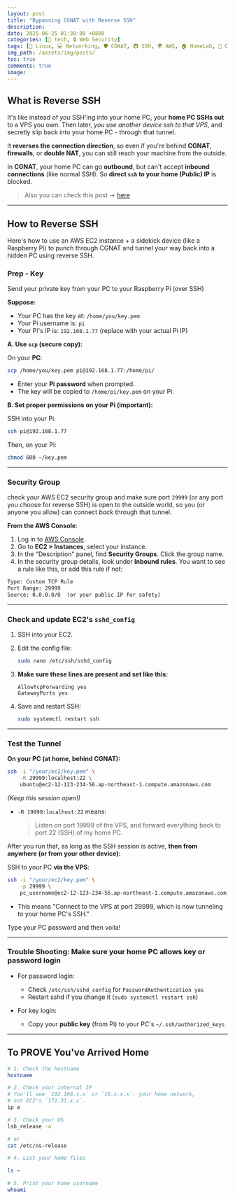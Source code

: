 ```yaml
---
layout: post
title: "Bypassing CGNAT with Reverse SSH"
description: 
date: 2025-06-25 01:39:00 +0800
categories: [🤖 tech, 🔒 Web Security]
tags: [🐧 Linux, 💻 Networking, 🛡️ CGNAT, 🚇 SSH, 🌍 AWS, 🏠 HomeLab, 🤖 Cloud, 🌐 Remote-Access]
img_path: /assets/img/posts/
toc: true 
comments: true 
image: 
---
```


## What is Reverse SSH

It's like instead of *you* SSH'ing into your home PC, your **home PC SSHs out** to a VPS you own. Then later, *you use another device ssh to that VPS*, and secretly slip back into your home PC - through that tunnel.

It **reverses the connection direction**, so even if you're behind **CGNAT**, **firewalls**, or **double NAT**, you can still reach your machine from the outside.

In **CGNAT**, your home PC can go **outbound**, but can't accept **inbound connections** (like normal SSH). So **direct `ssh` to your home (Public) IP** is blocked.

> Also you can check this post -> [here](https://kay-a11y.github.io/posts/how-internet-works/#ipv4--shared-ips)

---

## How to Reverse SSH

Here's how to use an AWS EC2 instance + a sidekick device (like a Raspberry Pi) to punch through CGNAT and tunnel your way back into a hidden PC using reverse SSH.

### Prep - Key

Send your private key from your PC to your Raspberry Pi (over SSH)

**Suppose:**

* Your PC has the key at: `/home/you/key.pem`
* Your Pi username is: `pi`
* Your Pi's IP is: `192.168.1.77` (replace with your actual Pi IP)

**A. Use `scp` (secure copy):**

On your **PC**:

```bash
scp /home/you/key.pem pi@192.168.1.77:/home/pi/
```

* Enter your **Pi password** when prompted.
* The key will be copied to `/home/pi/key.pem` on your Pi.

**B. Set proper permissions on your Pi (important):**

SSH into your Pi:

```bash
ssh pi@192.168.1.77
```

Then, on your Pi:

```bash
chmod 600 ~/key.pem
```

---

### Security Group

check your AWS EC2 security group and make sure port `29999` (or any port you choose for reverse SSH) is open to the outside world, so you (or anyone you allow) can connect *back* through that tunnel.

**From the AWS Console**:

1. Log in to [AWS Console](https://console.aws.amazon.com/ec2).
2. Go to **EC2 > Instances**, select your instance.
3. In the "Description" panel, find **Security Groups**. Click the group name.
4. In the security group details, look under **Inbound rules**.
You want to see a rule like this, or add this rule if not:

```txt
Type: Custom TCP Rule
Port Range: 29999
Source: 0.0.0.0/0  (or your public IP for safety)
```

---

### Check and update EC2's `sshd_config`

1. SSH into your EC2.

2. Edit the config file:

   ```bash
   sudo nano /etc/ssh/sshd_config
   ```

3. **Make sure these lines are present and set like this:**

   ```
   AllowTcpForwarding yes
   GatewayPorts yes
   ```

4. Save and restart SSH:

   ```bash
   sudo systemctl restart ssh
   ```

---

### Test the Tunnel

**On your PC (at home, behind CGNAT):**

```bash
ssh -i "/your/ec2/key.pem" \
    -R 29999:localhost:22 \
    ubuntu@ec2-12-123-234-56.ap-northeast-1.compute.amazonaws.com
```

*(Keep this session open!)*

* `-R 19999:localhost:22` means:

  > Listen on port 19999 of the VPS, and forward everything back to port 22 (SSH) of my home PC.

After you run that, as long as the SSH session is active, **then from anywhere (or from your other device):**

SSH to your PC **via the VPS**:

```bash
ssh -i "/your/ec2/key.pem" \
    -p 29999 \
    pc_username@ec2-12-123-234-56.ap-northeast-1.compute.amazonaws.com
```

* This means "Connect to the VPS at port 29999, which is now tunneling to your home PC's SSH."

Type your PC password and then voila!

---

### Trouble Shooting: Make sure your home PC allows key or password login

* For password login:

  * Check `/etc/ssh/sshd_config` for `PasswordAuthentication yes`
  * Restart sshd if you change it (`sudo systemctl restart ssh`)
* For key login:

  * Copy your **public key** (from Pi) to your PC's `~/.ssh/authorized_keys`

---

## To PROVE You've Arrived Home

```bash
# 1. Check the hostname
hostname

# 2. Check your internal IP
# You'll see `192.168.x.x` or `10.x.x.x`- your home network, 
# not EC2's `172.31.x.x`.
ip a 

# 3. Check your OS
lsb_release -a

# or
cat /etc/os-release

# 4. List your home files

ls ~

# 5. Print your home username
whoami
```